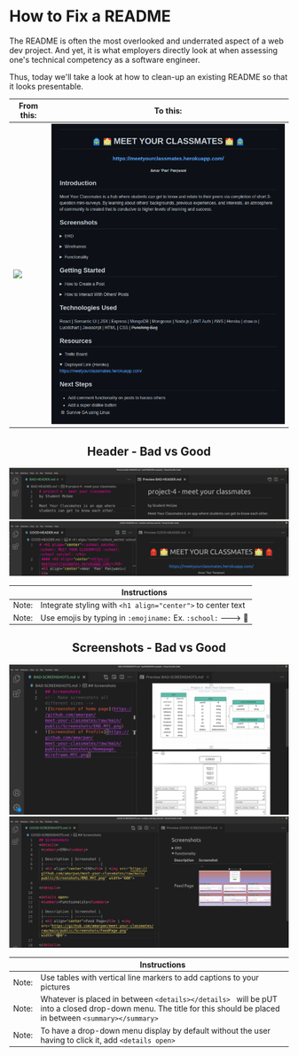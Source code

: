 # How to Fix a README
The README is often the most overlooked and underrated aspect of a web dev project. And yet, it is what employers directly look at when assessing one's technical competency as a software engineer.

Thus, today we'll take a look at how to clean-up an existing README so that it looks presentable.



| From this:     | To this:      |
|---------------|--------------|
| <img src="./images/FullBadREADME.png"> | <img src="./images/FullGoodREADME.png"> |

## <h2  align="center">Header - Bad vs Good</h2>
 <img src="./images/BAD-HEADER.png">    
 
 <img src="./images/GOOD-HEADER.png">
 
|            | Instructions |
|------------|--------------|
| Note:      | Integrate styling with `<h1 align="center">` to center text |
| Note:      | Use emojis by typing in `:emojiname:` Ex. `:school:` ---> :school:

## <h2  align="center">Screenshots - Bad vs Good</h2>
 <img src="./images/BAD-SCREENSHOTS.png">    
 <img src="./images/GOOD-SCREENSHOTS.png">

 |            | Instructions |
|------------|--------------|
| Note:      | Use tables with vertical line markers to add captions to your pictures 
| Note:      | Whatever is placed in between `<details></details> ` will be pUT into a closed drop-down menu. The title for this should be placed in between `<summary></summary>` 
| Note:      | To have a drop-down menu display by default without the user having to click it, add `<details open>` 
